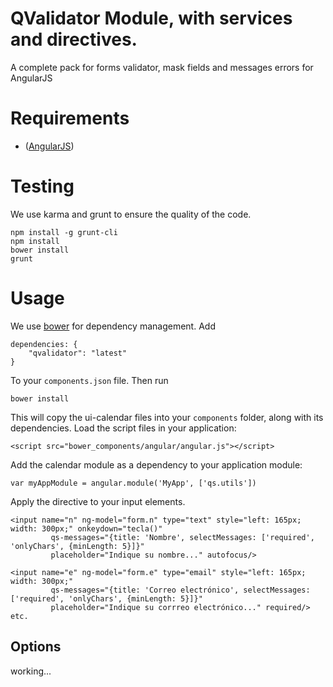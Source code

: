 # QValidator Module, with services and directives.
A complete pack for forms validator, mask fields and messages errors for AngularJS

# Requirements
- ([AngularJS](http://code.angularjs.org/1.4.5/angular.js))

# Testing
We use karma and grunt to ensure the quality of the code.

    npm install -g grunt-cli
    npm install
    bower install
    grunt

# Usage

We use [bower](http://twitter.github.com/bower/) for dependency management.  Add

    dependencies: {
        "qvalidator": "latest"
    }

To your `components.json` file. Then run

    bower install

This will copy the ui-calendar files into your `components` folder, along with its dependencies. Load the script files in your application:

    <script src="bower_components/angular/angular.js"></script>

Add the calendar module as a dependency to your application module:

    var myAppModule = angular.module('MyApp', ['qs.utils'])

Apply the directive to your input elements.

    <input name="n" ng-model="form.n" type="text" style="left: 165px; width: 300px;" onkeydown="tecla()"
             qs-messages="{title: 'Nombre', selectMessages: ['required', 'onlyChars', {minLength: 5}]}" 
             placeholder="Indique su nombre..." autofocus/>
             
    <input name="e" ng-model="form.e" type="email" style="left: 165px; width: 300px;" 
             qs-messages="{title: 'Correo electrónico', selectMessages: ['required', 'onlyChars', {minLength: 5}]}" 
             placeholder="Indique su corrreo electrónico..." required/>
    etc.
    
## Options

working...


